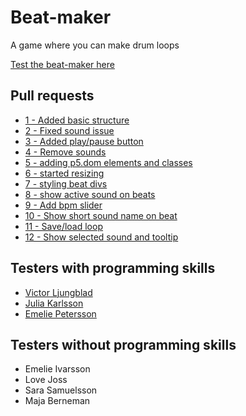 # Beat-maker

A game where you can make drum loops

[Test the beat-maker here](https://beat-maker-2020.netlify.app/)

## Pull requests

- [1 - Added basic structure](https://github.com/OskarJoss/beat-maker/pull/1)
- [2 - Fixed sound issue](https://github.com/OskarJoss/beat-maker/pull/2)
- [3 - Added play/pause button](https://github.com/OskarJoss/beat-maker/pull/3)
- [4 - Remove sounds](https://github.com/OskarJoss/beat-maker/pull/4)
- [5 - adding p5.dom elements and classes](https://github.com/OskarJoss/beat-maker/pull/5)
- [6 - started resizing](https://github.com/OskarJoss/beat-maker/pull/6)
- [7 - styling beat divs](https://github.com/OskarJoss/beat-maker/pull/7)
- [8 - show active sound on beats](https://github.com/OskarJoss/beat-maker/pull/8)
- [9 - Add bpm slider](https://github.com/OskarJoss/beat-maker/pull/9)
- [10 - Show short sound name on beat](https://github.com/OskarJoss/beat-maker/pull/10)
- [11 - Save/load loop](https://github.com/OskarJoss/beat-maker/pull/11)
- [12 - Show selected sound and tooltip](https://github.com/OskarJoss/beat-maker/pull/12)




## Testers with programming skills
- [Victor Ljungblad](https://github.com/Ljungblad)
- [Julia Karlsson](https://github.com/Juljulia)
- [Emelie Petersson](https://github.com/emeliepetersson)


## Testers without programming skills

- Emelie Ivarsson
- Love Joss
- Sara Samuelsson
- Maja Berneman
